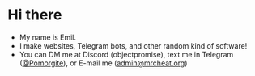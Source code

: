 # Hi there
- My name is Emil.
- I make websites, Telegram bots, and other random kind of software!
- You can DM me at Discord (objectpromise), text me in Telegram ([@Pomorgite](https://t.me/Pomorgite)), or E-mail me ([admin@mrcheat.org](mailto:admin@mrcheat.org))
